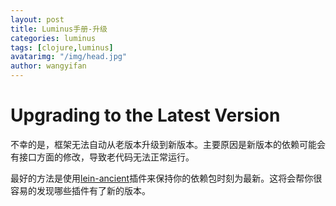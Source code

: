 ```yaml
---
layout: post
title: Luminus手册-升级
categories: luminus
tags: [clojure,luminus]
avatarimg: "/img/head.jpg"
author: wangyifan
---
```


Upgrading to the Latest Version
===============================

不幸的是，框架无法自动从老版本升级到新版本。主要原因是新版本的依赖可能会有接口方面的修改，导致老代码无法正常运行。

最好的方法是使用[lein-ancient](https://github.com/xsc/lein-ancient)插件来保持你的依赖包时刻为最新。这将会帮你很容易的发现哪些插件有了新的版本。
